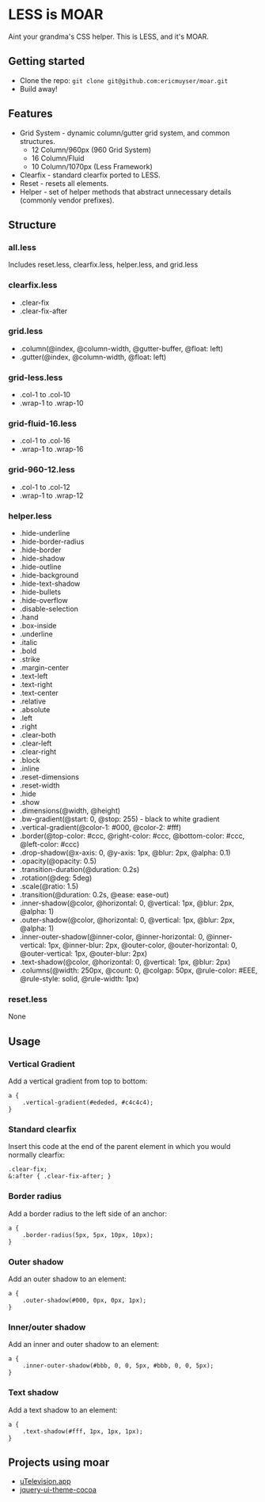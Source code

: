# LESS is MOAR

Aint your grandma's CSS helper. This is LESS, and it's MOAR.

## Getting started

* Clone the repo: `git clone git@github.com:ericmuyser/moar.git`
* Build away!

## Features

* Grid System - dynamic column/gutter grid system, and common structures.
	* 12 Column/960px (960 Grid System)
	* 16 Column/Fluid
	* 10 Column/1070px (Less Framework)
* Clearfix - standard clearfix ported to LESS.
* Reset - resets all elements.
* Helper - set of helper methods that abstract unnecessary details (commonly vendor prefixes).

## Structure

### all.less
Includes reset.less, clearfix.less, helper.less, and grid.less

### clearfix.less
* .clear-fix
* .clear-fix-after

### grid.less
* .column(@index, @column-width, @gutter-buffer, @float: left)
* .gutter(@index, @column-width, @float: left)

### grid-less.less
* .col-1 to .col-10
* .wrap-1 to .wrap-10

### grid-fluid-16.less
* .col-1 to .col-16
* .wrap-1 to .wrap-16

### grid-960-12.less
* .col-1 to .col-12
* .wrap-1 to .wrap-12

### helper.less
* .hide-underline
* .hide-border-radius
* .hide-border
* .hide-shadow
* .hide-outline
* .hide-background
* .hide-text-shadow
* .hide-bullets
* .hide-overflow
* .disable-selection
* .hand
* .box-inside
* .underline
* .italic
* .bold
* .strike
* .margin-center
* .text-left
* .text-right
* .text-center
* .relative
* .absolute
* .left
* .right
* .clear-both
* .clear-left
* .clear-right
* .block
* .inline
* .reset-dimensions
* .reset-width
* .hide
* .show
* .dimensions(@width, @height)
* .bw-gradient(@start: 0, @stop: 255) - black to white gradient
* .vertical-gradient(@color-1: #000, @color-2: #fff)
* .border(@top-color: #ccc, @right-color: #ccc, @bottom-color: #ccc, @left-color: #ccc)
* .drop-shadow(@x-axis: 0, @y-axis: 1px, @blur: 2px, @alpha: 0.1)
* .opacity(@opacity: 0.5)
* .transition-duration(@duration: 0.2s)
* .rotation(@deg: 5deg)
* .scale(@ratio: 1.5)
* .transition(@duration: 0.2s, @ease: ease-out)
* .inner-shadow(@color, @horizontal: 0, @vertical: 1px, @blur: 2px, @alpha: 1)
* .outer-shadow(@color, @horizontal: 0, @vertical: 1px, @blur: 2px, @alpha: 1)
* .inner-outer-shadow(@inner-color, @inner-horizontal: 0, @inner-vertical: 1px, @inner-blur: 2px, @outer-color, @outer-horizontal: 0, @outer-vertical: 1px, @outer-blur: 2px)
* .text-shadow(@color, @horizontal: 0, @vertical: 1px, @blur: 2px)
* .columns(@width: 250px, @count: 0, @colgap: 50px, @rule-color: #EEE, @rule-style: solid, @rule-width: 1px)

### reset.less
None

## Usage

### Vertical Gradient
Add a vertical gradient from top to bottom:
```
a {
	.vertical-gradient(#ededed, #c4c4c4);
}
```

### Standard clearfix
Insert this code at the end of the parent element in which you would normally clearfix:
```
.clear-fix;
&:after { .clear-fix-after; }
```

### Border radius
Add a border radius to the left side of an anchor: 
```
a {
	.border-radius(5px, 5px, 10px, 10px);
}
```

### Outer shadow
Add an outer shadow to an element:
```
a {
	.outer-shadow(#000, 0px, 0px, 1px);
}
```

### Inner/outer shadow
Add an inner and outer shadow to an element:
```
a {
	.inner-outer-shadow(#bbb, 0, 0, 5px, #bbb, 0, 0, 5px);
}
```

### Text shadow
Add a text shadow to an element:
```
a {
	.text-shadow(#fff, 1px, 1px, 1px);
}
```

## Projects using moar

* [uTelevision.app](https://github.com/ericmuyser/jquery-ui-theme-cocoa)
* [jquery-ui-theme-cocoa](https://github.com/ericmuyser/jquery-ui-theme-cocoa)